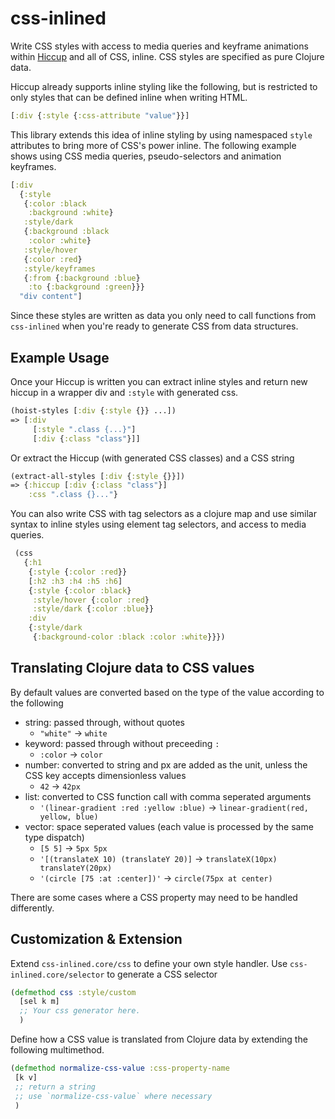 # css-inlined

Write CSS styles with access to media queries and keyframe animations within [Hiccup](https://github.com/weavejester/hiccup) and all of CSS, inline. CSS styles are specified as pure Clojure data.

Hiccup already supports inline styling like the following, but is restricted to only styles that can be defined inline when writing HTML.

``` clojure
[:div {:style {:css-attribute "value"}}]
```

This library extends this idea of inline styling by using namespaced `style` attributes to bring more of CSS's power inline. The following example shows using CSS media queries, pseudo-selectors and animation keyframes.

```clojure
[:div
  {:style
   {:color :black 
    :background :white}
   :style/dark
   {:background :black
    :color :white}
   :style/hover
   {:color :red}
   :style/keyframes
   {:from {:background :blue}
    :to {:background :green}}}
  "div content"]
```

Since these styles are written as data you only need to call functions from `css-inlined` when you're ready to generate CSS from data structures.

## Example Usage

Once your Hiccup is written you can extract inline styles and return new hiccup in a wrapper div and `:style` with generated css.
```clojure
(hoist-styles [:div {:style {}} ...])
=> [:div
     [:style ".class {...}"]
     [:div {:class "class"}]]
```

Or extract the Hiccup (with generated CSS classes) and a CSS string

``` clojure
(extract-all-styles [:div {:style {}}])
=> {:hiccup [:div {:class "class"}]
    :css ".class {}..."}
```


You can also write CSS with tag selectors as a clojure map and use similar syntax to inline styles using element tag selectors, and access to media queries.
```clojure
 (css
   {:h1
    {:style {:color :red}}
    [:h2 :h3 :h4 :h5 :h6]
    {:style {:color :black}
     :style/hover {:color :red}
     :style/dark {:color :blue}}
    :div
    {:style/dark
     {:background-color :black :color :white}}})
```

## Translating Clojure data to CSS values

By default values are converted based on the type of the value according to the following

* string: passed through, without quotes
  * `"white"` -> `white`
* keyword: passed through without preceeding `:`
  * `:color` -> `color`
* number: converted to string and px are added as the unit, unless the CSS key accepts dimensionless values
  * `42` -> `42px`
* list: converted to CSS function call with comma seperated arguments
  * `'(linear-gradient :red :yellow :blue)` -> `linear-gradient(red, yellow, blue)`
* vector: space seperated values (each value is processed by the same type dispatch)
  * `[5 5]` -> `5px 5px`
  *  `'[(translateX 10) (translateY 20)]` -> `translateX(10px) translateY(20px)`
  * `'(circle [75 :at :center])'` -> `circle(75px at center)`

There are some cases where a CSS property may need to be handled differently. 

## Customization & Extension
Extend `css-inlined.core/css` to define your own style handler. Use `css-inlined.core/selector` to generate a CSS selector
``` clojure
(defmethod css :style/custom
  [sel k m]
  ;; Your css generator here.
  )
```


Define how a CSS value is translated from Clojure data by extending the following multimethod.
 ``` clojure
(defmethod normalize-css-value :css-property-name
  [k v]
  ;; return a string 
  ;; use `normalize-css-value` where necessary
  )
 ```

 
